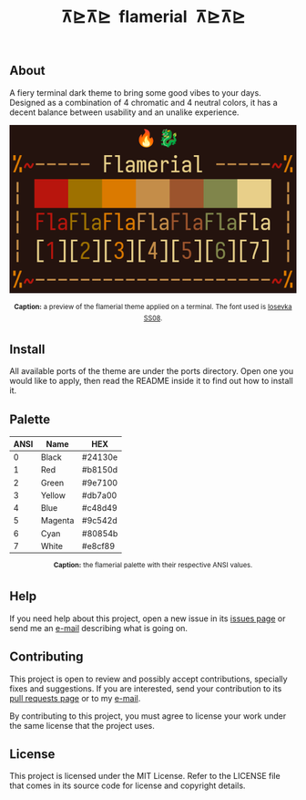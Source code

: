 <h1 align="center">⊼⊵⊼⊵&ensp;flamerial&ensp;⊼⊵⊼⊵</h1>
<p align="center">
  <img src="https://img.shields.io/github/license/skippyr/flamerial" alt="" />
  <img src="https://img.shields.io/github/v/tag/skippyr/flamerial" alt="" />
  <img src="https://img.shields.io/github/commit-activity/t/skippyr/flamerial" alt="" />
  <img src="https://img.shields.io/github/stars/skippyr/flamerial" alt="" />
</p>

## About

A fiery terminal dark theme to bring some good vibes to your days. Designed as a combination of 4 chromatic and 4 neutral colors, it has a decent balance between usability and an unalike experience.

<p align="center"><img src="preview.png" alt="" /></p>
<p align="center"><sup><strong>Caption:</strong> a preview of the flamerial theme applied on a terminal. The font used is <a href="https://github.com/be5invis/Iosevka">Iosevka SS08</a>.</sup></p>

## Install

All available ports of the theme are under the ports directory. Open one you would like to apply, then read the README inside it to find out how to install it.

## Palette

<table align="center">
  <thead>
    <tr>
      <th>ANSI</th>
      <th>Name</th>
      <th>HEX</th>
    </tr>
  </thead>
  <tbody>
    <tr>
      <td>0</td>
      <td>Black</td>
      <td>#24130e</td>
    </tr>
    <tr>
      <td>1</td>
      <td>Red</td>
      <td>#b8150d</td>
    </tr>
    <tr>
      <td>2</td>
      <td>Green</td>
      <td>#9e7100</td>
    </tr>
    <tr>
      <td>3</td>
      <td>Yellow</td>
      <td>#db7a00</td>
    </tr>
    <tr>
      <td>4</td>
      <td>Blue</td>
      <td>#c48d49</td>
    </tr>
    <tr>
      <td>5</td>
      <td>Magenta</td>
      <td>#9c542d</td>
    </tr>
    <tr>
      <td>6</td>
      <td>Cyan</td>
      <td>#80854b</td>
    </tr>
    <tr>
      <td>7</td>
      <td>White</td>
      <td>#e8cf89</td>
    </tr>
  </tbody>
</table>
<p align="center"><sup><strong>Caption:</strong> the flamerial palette with their
respective ANSI values.</sup></p>

## Help

If you need help about this project, open a new issue in its [issues page](https://github.com/skippyr/flamerial/issues) or send me an [e-mail](mailto:skippyr.developer@gmail.com) describing what is going on.

## Contributing

This project is open to review and possibly accept contributions, specially fixes and suggestions. If you are interested, send your contribution to its [pull requests page](https://github.com/skippyr/flamerial/pulls) or to my [e-mail](mailto:skippyr.developer@gmail.com).

By contributing to this project, you must agree to license your work under the same license that the project uses.

## License

This project is licensed under the MIT License. Refer to the LICENSE file that comes in its source code for license and copyright details.
